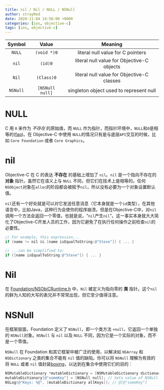 ```yaml
---
title: nil / Nil / NULL / NSNull
author: strayRed
date: 2020-11-04 14:58:00 +0800
categories: [ios, objective-c]
tags: [ios, objective-c]
---
```


|  Symbol  |      Value      |                  Meaning                   |
| :------: | :-------------: | :----------------------------------------: |
|  `NULL`  |   `(void *)0`   |     literal null value for C pointers      |
|  `nil`   |     `(id)0`     | literal null value for Objective-C objects |
|  `Nil`   |   `(Class)0`    | literal null value for Objective-C classes |
| `NSNull` | `[NSNull null]` |  singleton object used to represent null   |

# NULL

C 用 `0` 来作为 *不存在* 的原始值，而 `NULL` 作为指针，而指针环境中，`NULL`和`0`是相等的([faq](http://c-faq.com/null/nullor0.html))。在 Objective-C 中使用 `NULL`的情况只有是与底层`API`交互的时候，比如 `Core Foundation` 或者 `Core Graphics`。

# nil

Objective-C 在 C 的表达 **不存在** 的基础上增加了 `nil`。`nil` 是一个指向不存在的 **对象** 指针。虽然它在语义上与 `NULL` 不同，但它们在技术上是相等的。任何`NSObject`对象在`alloc`的阶段都会被赋予`nil`，所以没有必要为一个对象设置默认值。

`nil`还有一个好处就是可以对它发送任意消息（它本身就是一个`id`类型），在其他语言中，比如Java，这种行为会使你的程序崩溃。但是在Objective-C中，对`nil`调用一个方法会返回一个零值，也就是说，“`nil`产生`nil`”。这一事实本身就大大简化了Objective-C开发人员的工作，因为它避免了在执行任何操作之前检查`nil`的必要性。

```Objective-C
// For example, this expression...
if (name != nil && [name isEqualToString:@"Steve"]) { ... }

// ...can be simplified to:
if ([name isEqualToString:@"Steve"]) { ... }
```



# Nil

在 [Foundation/NSObjCRuntime.h](https://gist.github.com/4469665) 中，`Nil` 被定义为指向零的 **类** 指针。这个`nil`的鲜为人知的大写的表兄并不常常出现，但它至少值得注意。

# NSNull

在框架层面，Foundation 定义了 `NSNull`，即一个类方法 `+null`，它返回一个单独的 `NSNull`对象。`NSNull` 与 `nil` 以及 `NULL` 不同，因为它是一个实际的对象，而不是一个零值。

`NSNull` 在 Foundation 和其它框架中被广泛的使用，以解决如 `NSArray` 和 `NSDictionary` 之类的集合不能有 `nil` 值的缺陷。你可以将 `NSNull` 理解为有效的将 `NULL` 或者 `nil` 值封装[boxing](https://en.wikipedia.org/wiki/Object_type_(object-oriented_programming)#Boxing)，以达到在集合中使用它们的目的：

```Objective-C
NSMutableDictionary *mutableDictionary = [NSMutableDictionary dictionary];
mutableDictionary[@"someKey"] = [NSNull null]; // Sets value of NSNull singleton for `someKey`
NSLog(@"Keys: %@", [mutableDictionary allKeys]); // @[@"someKey"]
```



